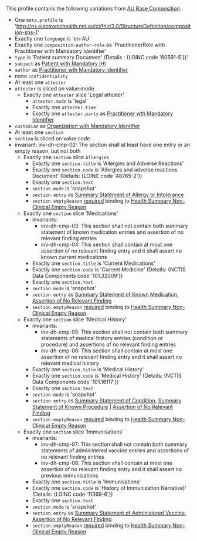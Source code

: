 This profile contains the following variations from [AU Base Composition](http://build.fhir.org/ig/hl7au/au-fhir-base/StructureDefinition-au-composition.html):

* One `meta.profile` is 'http://ns.electronichealth.net.au/ci/fhir/3.0/StructureDefinition/composition-shs-1'
* Exactly one `language` is 'en-AU'
* Exactly one `composition-author-role` as 'PractitionerRole with Practitioner with Mandatory Identifier'
* `type` is 'Patient summary Document' (Details : {LOINC code '60591-5'})'
* `subject` as [Patient with Mandatory IHI](StructureDefinition-patient-ihi-1.html) 
* `author` as [Practitioner wth Mandatory Identifier](StructureDefinition-practitioner-ident-1.html)
* none `confidentiality`
* At least one `attester` 
* `attester` is sliced on value:mode
    * Exactly one `attester` slice 'Legal attester'
        *  `attester.mode` is 'legal'
        *  Exactly one `attester.time`
        *  Exactly one `attester.party` as [Practitioner wth Mandatory Identifier](StructureDefinition-practitioner-ident-1.html)
* `custodian` as [Organization with Mandatory Identifier](StructureDefinition-organization-ident-1)
* At least one `section`
* `section` is sliced on value:code
* invariant: inv-dh-cmp-02: The section shall at least have one entry or an empty reason, but not both
    * Exactly one `section` slice `Allergies`
        * Exactly one `section.title` is 'Allergies and Adverse Reactions'
        * Exactly one `section.code` is 'Allergies and adverse reactions Document' (Details: {LOINC code '48765-2'})
        * Exactly one `section.text`
        * `section.mode` is 'snapshot'
        * `section.entry` as [Summary Statement of Allergy or Intolerance](StructureDefinition-allergyintolerance-summary-1)
        * `section.emptyReason` [required](http://hl7.org/fhir/STU3/terminologies.html#required) binding to [Health Summary Non-Clinical Empty Reason](https://healthterminologies.gov.au/fhir/ValueSet/health-summary-non-clinical-empty-reason-1)
    * Exactly one `section` slice  'Medications'
        * invariants: 
            * inv-dh-cmp-03: This section shall not contain both summary statement of known medication entries and assertion of no relevant finding entries
            * inv-dh-cmp-04: This section shall contain at most one assertion of no relevant finding entry and it shall assert no known current medications    
        * Exactly one `section.title` is 'Current Medications'
        *  Exactly one `section.code` is 'Current Medicine' (Details: {NCTIS Data Components code '101.32009'})
        *  Exactly one `section.text`
        *  `section.mode` is 'snapshot'
        *  `section.entry` as [Summary Statement of Known Medication](StructureDefinition-medicationstatement-summary-1), [Assertion of No Relevant Finding](StructureDefinition-observation-norelevantfinding-1)
        *  `section.emptyReason` [required](http://hl7.org/fhir/STU3/terminologies.html#required) binding to [Health Summary Non-Clinical Empty Reason](https://healthterminologies.gov.au/fhir/ValueSet/health-summary-non-clinical-empty-reason-1)
    * Exactly one `section` slice  'Medical History'
        * invariants: 
            * inv-dh-cmp-05: This section shall not contain both summary statements of medical history entries (condition or procedure) and assertions of no relevant finding entries
            * inv-dh-cmp-06: This section shall contain at most one assertion of no relevant finding entry and it shall assert no relevant medical history  
        *  Exactly one `section.title` is 'Medical History'
        *  Exactly one `section.code` is 'Medical History' (Details: {NCTIS Data Components code '101.16117'})
        * Exactly one `section.text`
        *  `section.mode` is 'snapshot'
        * `section.entry` as [Summary Statement of Condition](StructureDefinition-condition-summary-1), [Summary Statement of Known Procedure](StructureDefinition-procedure-summary-1) | [Assertion of No Relevant Finding](StructureDefinition-observation-norelevantfinding-1)
        *  `section.emptyReason` [required](http://hl7.org/fhir/STU3/terminologies.html#required) binding to [Health Summary Non-Clinical Empty Reason](https://healthterminologies.gov.au/fhir/ValueSet/health-summary-non-clinical-empty-reason-1)
    * Exactly one `section` slice  'Immunisations'
        * invariants:
            * inv-dh-cmp-07: This section shall not contain both summary statements of administered vaccine entries and assertions of no relevant finding entries
            * inv-dh-cmp-08: This section shall contain at most one assertion of no relevant finding entry and it shall assert no previous immunisations
        *  Exactly one `section.title` is 'Immunisations'
        *  Exactly one `section.code` is 'History of Immunization Narrative)' (Details: {LOINC code '11369-6'})
        *  Exactly one `section.text`
        *  `section.mode` is 'snapshot'
        *  `section.entry` as [Summary Statement of Administered Vaccine](StructureDefinition-immunization-summary-administration-1), [Assertion of No Relevant Finding](StructureDefinition-observation-norelevantfinding-1)
        * `section.emptyReason` [required](http://hl7.org/fhir/STU3/terminologies.html#required) binding to [Health Summary Non-Clinical Empty Reason](https://healthterminologies.gov.au/fhir/ValueSet/health-summary-non-clinical-empty-reason-1)
